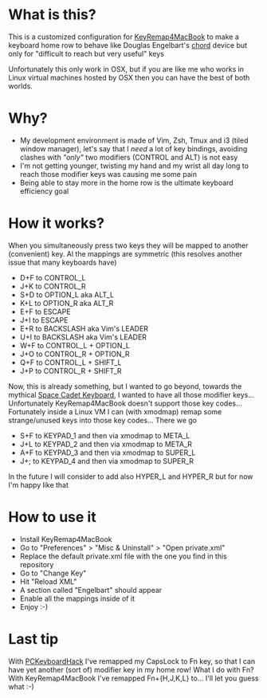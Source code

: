 # What is this?

This is a customized configuration for [KeyRemap4MacBook](https://pqrs.org/macosx/keyremap4macbook/) to make a keyboard home row to behave like Douglas Engelbart's [chord](http://en.wikipedia.org/wiki/Chorded_keyboard) device but only for "difficult to reach but very useful" keys

Unfortunately this only work in OSX, but if you are like me who works in Linux virtual machines hosted by OSX then you can have the best of both worlds.


# Why?

* My development environment is made of Vim, Zsh, Tmux and i3 (tiled window manager), let's say that I *need* a lot of key bindings, avoiding clashes with _"only"_ two modifiers (CONTROL and ALT) is not easy
* I'm not getting younger, twisting my hand and my wrist all day long to reach those modifier keys was causing me some pain
* Being able to stay more in the home row is the ultimate keyboard efficiency goal


# How it works?

When you simultaneously press two keys they will be mapped to another (convenient) key. Al the mappings are symmetric (this resolves another issue that many keyboards have)

* D+F to CONTROL\_L
* J+K to CONTROL\_R
* S+D to OPTION\_L aka ALT\_L
* K+L to OPTION\_R aka ALT\_R
* E+F to ESCAPE
* J+I to ESCAPE
* E+R to BACKSLASH aka Vim's LEADER
* U+I to BACKSLASH aka Vim's LEADER
* W+F to CONTROL\_L + OPTION\_L
* J+O to CONTROL\_R + OPTION\_R
* Q+F to CONTROL\_L + SHIFT\_L
* J+P to CONTROL\_R + SHIFT\_R

Now, this is already something, but I wanted to go beyond, towards the mythical [Space Cadet Keyboard](http://en.wikipedia.org/wiki/Space-cadet_keyboard), I wanted to have all those modifier keys... Unfortunately KeyRemap4MacBook doesn't support those key codes... Fortunately inside a Linux VM I can (with xmodmap) remap some strange/unused keys into those key codes... There we go

* S+F to KEYPAD\_1 and then via xmodmap to META\_L
* J+L to KEYPAD\_2 and then via xmodmap to META\_R
* A+F to KEYPAD\_3 and then via xmodmap to SUPER\_L
* J+; to KEYPAD\_4 and then via xmodmap to SUPER\_R

In the future I will consider to add also HYPER\_L and HYPER\_R but for now I'm happy like that


# How to use it

* Install KeyRemap4MacBook
* Go to "Preferences" > "Misc & Uninstall" > "Open private.xml"
* Replace the default private.xml file with the one you find in this repository
* Go to "Change Key"
* Hit "Reload XML"
* A section called "Engelbart" should appear
* Enable all the mappings inside of it
* Enjoy :-)


# Last tip

With [PCKeyboardHack](https://pqrs.org/macosx/keyremap4macbook/pckeyboardhack.html.en) I've remapped my CapsLock to Fn key, so that I can have yet another (sort of) modifier key in my home row! What I do with Fn? With KeyRemap4MacBook I've remapped Fn+{H,J,K,L} to... I'll let you guess what :-)
